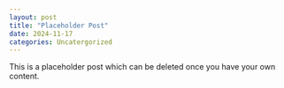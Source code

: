 ```yaml
---
layout: post
title: "Placeholder Post"
date: 2024-11-17
categories: Uncatergorized
---
```


This is a placeholder post which can be deleted once you have your own content.
